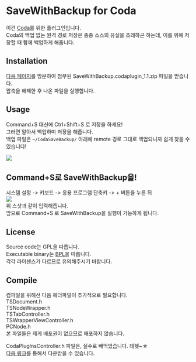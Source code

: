 SaveWithBackup for Coda
========================

이건 [Coda](http://www.panic.com/coda)를 위한 플러그인입니다.<br />
Coda의 백업 없는 원격 경로 저장은 종종 소스의 유실을 초래하곤 하는데, 이를 위해 저장할 때 함께 백업하게 해줍니다.<br />


Installation
------------

[다음 페이지](http://devbug.me/647)를 방문하여 첨부된 SaveWithBackup.codaplugin_1.1.zip 파일을 받습니다.<br />
압축을 해제한 후 나온 파일을 실행합니다.<br />


Usage
------

Command+S 대신에 Ctrl+Shift+S 로 저장을 하세요!<br />
그러면 알아서 백업하며 저장을 해줍니다.<br />
백업 파일은 `~/CodaSaveBackup/` 아래에 remote 경로 그대로 백업되니까 쉽게 찾을 수 있습니다!<br />

[![](http://devbug.me/attach/1/8051010332.png)](http://devbug.me/attach/1/8051010332.png)


Command+S로 SaveWithBackup을!
-----------------------------

시스템 설정 -> 키보드 -> 응용 프로그램 단축키 -> + 버튼을 누른 뒤<br />
[![](http://devbug.me/attach/1/4082176201.png)](http://devbug.me/attach/1/4082176201.png) <br />
위 스샷과 같이 입력해줍니다.<br />
앞으로 Command+S 로 SaveWithBackup을 실행이 가능하게 됩니다.


License
-------

Source code는 GPL을 따릅니다.<br />
Executable binary는 [BPL](http://devel.oops.org/document/bpl)을 따릅니다.<br />
각각 라이센스가 다르므로 유의해주시기 바랍니다.<br />


Compile
-------

컴파일을 위해선 다음 헤더파일이 추가적으로 필요합니다.<br />
TSDocument.h<br />
TSNodeWrapper.h<br />
TSTabController.h<br />
TSWrapperViewController.h<br />
PCNode.h<br />
본 파일들은 제게 배포권이 없으므로 배포하지 않습니다.<br />

CodaPlugInsController.h 파일은, 실수로 빼먹었습니다. 데헷~☆<br />
[다음 링크](http://www.panic.com/coda/d/Coda%20Sample%20Plug-ins.zip)를 통해서 다운받을 수 있습니다.<br />

